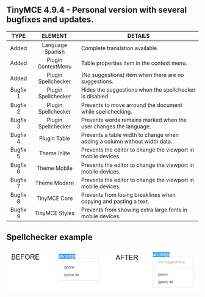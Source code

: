 ## TinyMCE 4.9.4 - Personal version with several bugfixes and updates.

TYPE | ELEMENT | DETAILS
:---: | :---: | --- |
Added | Language Spanish | Complete translation available.
Added | Plugin ContextMenu | Table properties item in the context menu.
Added | Plugin Spellchecker | (No suggestions) item when there are no suggestions.
Bugfix 1 | Plugin Spellchecker | Hides the suggestions when the spellchecker is disabled.
Bugfix 2 | Plugin Spellchecker | Prevents to move arround the document while spellchecking.
Bugfix 3 | Plugin Spellchecker | Prevents words remains marked when the user changes the language.
Bugfix 4 | Plugin Table | Prevents a table width to change when adding a column without width data.
Bugfix 5 | Theme Inlite | Prevents the editor to change the viewport in mobile devices.
Bugfix 6 | Theme Mobile | Prevents the editor to change the viewport in mobile devices.
Bugfix 7 | Theme Modern | Prevents the editor to change the viewport in mobile devices.
Bugfix 8 | TinyMCE Core | Prevents from losing breaklines when copying and pasting a text.
Bugfix 9 | TinyMCE Styles | Prevents from showing extra large fonts in mobile devices.

## Spellchecker example

![alt spellchecker](https://raw.githubusercontent.com/lrusso/tinymce/master/spellchecker.png)

